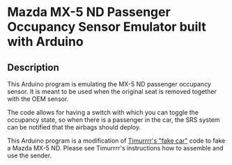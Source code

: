 # Mazda MX-5 ND Passenger Occupancy Sensor Emulator built with Arduino

## Description

This Arduino program is emulating the MX-5 ND passenger occupancy sensor. It is meant to be used when the original seat is removed together with the OEM sensor.

The code allows for having a switch with which you can toggle the occupancy state, so when there is a passenger in the car, the SRS system can be notified that the airbags should deploy.

This Arduino program is a modification of [Timurrrr's "fake car"](https://github.com/timurrrr/RaceChronoDiyBleDevice#testing-with-a-fake-car) code to fake a Mazda MX-5 ND. Please see Timurrrr's instructions how to assemble and use the sender.
